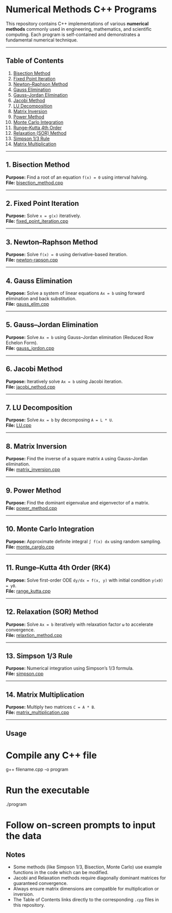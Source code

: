 # Numerical Methods C++ Programs

This repository contains C++ implementations of various **numerical methods** commonly used in engineering, mathematics, and scientific computing. Each program is self-contained and demonstrates a fundamental numerical technique.

---

## Table of Contents

1. [Bisection Method](bisection_method.cpp)  
2. [Fixed Point Iteration](fixed_point_iteration.cpp)  
3. [Newton–Raphson Method](newton-rapson.cpp)  
4. [Gauss Elimination](gauss_elim.cpp)  
5. [Gauss–Jordan Elimination](gauss_jordon.cpp)  
6. [Jacobi Method](jacobi_nethod.cpp)  
7. [LU Decomposition](LU.cpp)  
8. [Matrix Inversion](matrix_inversion.cpp)  
9. [Power Method](power_method.cpp)  
10. [Monte Carlo Integration](monte_carglo.cpp)  
11. [Runge–Kutta 4th Order](range_kutta.cpp)  
12. [Relaxation (SOR) Method](relaxtion_method.cpp)  
13. [Simpson 1/3 Rule](simpson.cpp)  
14. [Matrix Multiplication](matrix_multiplication.cpp)  

---

## 1. Bisection Method

**Purpose:** Find a root of an equation `f(x) = 0` using interval halving.  
**File:** [bisection_method.cpp](bisection_method.cpp)

---

## 2. Fixed Point Iteration

**Purpose:** Solve `x = g(x)` iteratively.  
**File:** [fixed_point_iteration.cpp](fixed_point_iteration.cpp)

---

## 3. Newton–Raphson Method

**Purpose:** Solve `f(x) = 0` using derivative-based iteration.  
**File:** [newton-rapson.cpp](newton-rapson.cpp)

---

## 4. Gauss Elimination

**Purpose:** Solve a system of linear equations `Ax = b` using forward elimination and back substitution.  
**File:** [gauss_elim.cpp](gauss_elim.cpp)

---

## 5. Gauss–Jordan Elimination

**Purpose:** Solve `Ax = b` using Gauss–Jordan elimination (Reduced Row Echelon Form).  
**File:** [gauss_jordon.cpp](gauss_jordon.cpp)

---

## 6. Jacobi Method

**Purpose:** Iteratively solve `Ax = b` using Jacobi iteration.  
**File:** [jacobi_nethod.cpp](jacobi_nethod.cpp)

---

## 7. LU Decomposition

**Purpose:** Solve `Ax = b` by decomposing `A = L * U`.  
**File:** [LU.cpp](LU.cpp)

---

## 8. Matrix Inversion

**Purpose:** Find the inverse of a square matrix `A` using Gauss–Jordan elimination.  
**File:** [matrix_inversion.cpp](matrix_inversion.cpp)

---

## 9. Power Method

**Purpose:** Find the dominant eigenvalue and eigenvector of a matrix.  
**File:** [power_method.cpp](power_method.cpp)

---

## 10. Monte Carlo Integration

**Purpose:** Approximate definite integral `∫ f(x) dx` using random sampling.  
**File:** [monte_carglo.cpp](monte_carglo.cpp)

---

## 11. Runge–Kutta 4th Order (RK4)

**Purpose:** Solve first-order ODE `dy/dx = f(x, y)` with initial condition `y(x0) = y0`.  
**File:** [range_kutta.cpp](range_kutta.cpp)

---

## 12. Relaxation (SOR) Method

**Purpose:** Solve `Ax = b` iteratively with relaxation factor `ω` to accelerate convergence.  
**File:** [relaxtion_method.cpp](relaxtion_method.cpp)

---

## 13. Simpson 1/3 Rule

**Purpose:** Numerical integration using Simpson’s 1/3 formula.  
**File:** [simpson.cpp](simpson.cpp)

---

## 14. Matrix Multiplication

**Purpose:** Multiply two matrices `C = A * B`.  
**File:** [matrix_multiplication.cpp](matrix_multiplication.cpp)

---

## Usage

# Compile any C++ file
g++ filename.cpp -o program

# Run the executable
./program

# Follow on-screen prompts to input the data

## Notes

- Some methods (like Simpson 1/3, Bisection, Monte Carlo) use example functions in the code which can be modified.
- Jacobi and Relaxation methods require diagonally dominant matrices for guaranteed convergence.
- Always ensure matrix dimensions are compatible for multiplication or inversion.
- The Table of Contents links directly to the corresponding `.cpp` files in this repository.
